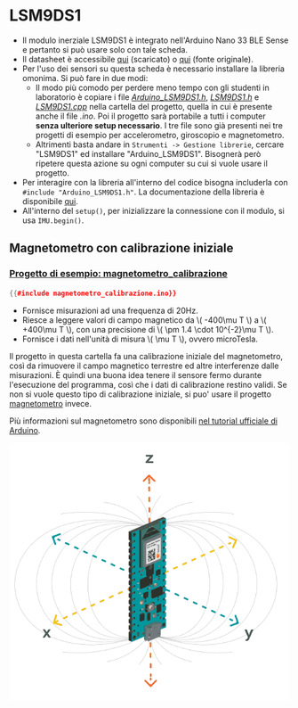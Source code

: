 # LSM9DS1

- Il modulo inerziale LSM9DS1 è integrato nell'Arduino Nano 33 BLE Sense e pertanto si può usare solo con tale scheda.
- Il datasheet è accessibile [qui](./LSM9DS1.pdf) (scaricato) o [qui](https://cdn.sparkfun.com/assets/learn_tutorials/3/7/3/LSM9DS1_Datasheet.pdf) (fonte originale).
- Per l'uso dei sensori su questa scheda è necessario installare la libreria omonima. Si può fare in due modi:
  - Il modo più comodo per perdere meno tempo con gli studenti in laboratorio è copiare i file [*Arduino_LSM9DS1.h*](./accelerometro/Arduino_LSM9DS1.h), [*LSM9DS1.h*](./accelerometro/LSM9DS1.h) e [*LSM9DS1.cpp*](./accelerometro/LSM9DS1.cpp) nella cartella del progetto, quella in cui è presente anche il file *.ino*. Poi il progetto sarà portabile a tutti i computer **senza ulteriore setup necessario**. I tre file sono già presenti nei tre progetti di esempio per accelerometro, giroscopio e magnetometro.
  - Altrimenti basta andare in `Strumenti -> Gestione librerie`, cercare "LSM9DS1" ed installare "Arduino_LSM9DS1". Bisognerà però ripetere questa azione su ogni computer su cui si vuole usare il progetto.
- Per interagire con la libreria all'interno del codice bisogna includerla con `#include "Arduino_LSM9DS1.h"`. La documentazione della libreria è disponibile [qui](https://www.arduino.cc/reference/en/libraries/arduino_lsm9ds1/).
- All'interno del `setup()`, per inizializzare la connessione con il modulo, si usa `IMU.begin()`.


## Magnetometro con calibrazione iniziale

### [Progetto di esempio: magnetometro_calibrazione](./magnetometro_calibrazione.ino)

```C++
{{#include magnetometro_calibrazione.ino}}
```

- Fornisce misurazioni ad una frequenza di 20Hz.
- Riesce a leggere valori di campo magnetico da \\( -400\mu T \\) a \\( +400\mu T \\), con una precisione di \\( \pm 1.4 \cdot 10^{-2}\mu T \\).
- Fornisce i dati nell'unità di misura \\( \mu T \\), ovvero microTesla.

Il progetto in questa cartella fa una calibrazione iniziale del magnetometro, così da rimuovere il campo magnetico terrestre ed altre interferenze dalle misurazioni. È quindi una buona idea tenere il sensore fermo durante l'esecuzione del programma, così che i dati di calibrazione restino validi. Se non si vuole questo tipo di calibrazione iniziale, si puo' usare il progetto [magnetometro](../magnetometro/13_magnetometro.md) invece.

Più informazioni sul magnetometro sono disponibili [nel tutorial ufficiale di Arduino](https://docs.arduino.cc/tutorials/nano-33-ble-sense/imu-magnetometer).

![Orientazione](./nano33BS_04_magnetometer.png)
